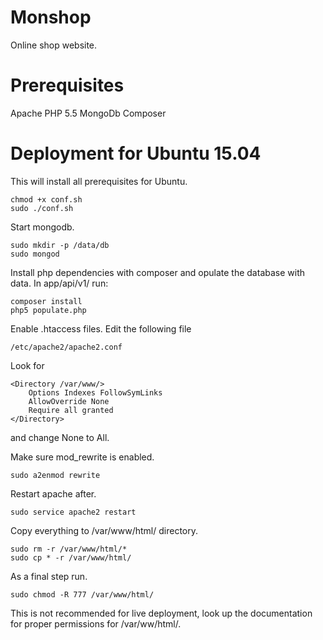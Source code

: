 # Monshop

Online shop website.

# Prerequisites
Apache
PHP 5.5
MongoDb
Composer

# Deployment for Ubuntu 15.04
This will install all prerequisites for Ubuntu.
```
chmod +x conf.sh
sudo ./conf.sh
```

Start mongodb.
```
sudo mkdir -p /data/db
sudo mongod
```

Install php dependencies with composer and opulate the database with data.
In app/api/v1/ run:
```
composer install
php5 populate.php
```

Enable .htaccess files.
Edit the following file
```
/etc/apache2/apache2.conf
```
Look for
```
<Directory /var/www/>
    Options Indexes FollowSymLinks
    AllowOverride None
    Require all granted
</Directory>
```
and change None to All.

Make sure mod_rewrite is enabled.
```
sudo a2enmod rewrite
```
Restart apache after.
```
sudo service apache2 restart
```

Copy everything to /var/www/html/ directory.
```
sudo rm -r /var/www/html/*
sudo cp * -r /var/www/html/
```

As a final step run.
```
sudo chmod -R 777 /var/www/html/
```

This is not recommended for live deployment, look up the documentation for proper permissions for /var/ww/html/.
